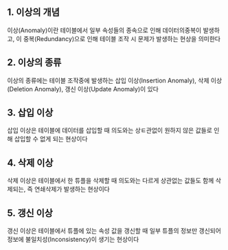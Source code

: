 ## 1. 이상의 개념
이상(Anomaly)이란 테이블에서 일부 속성들의 종속으로 인해 데이터의중복이 발생하고, 이 중복(Redundancy)으로 인해 테이블 조작 시 문제가 발생하는 현상을 의미한다

## 2. 이상의 종류
이상의 종류에는 테이블 조작중에 발생하는 삽입 이상(Insertion Anomaly), 삭제 이상(Deletion Anomaly), 갱신 이상(Update Anomaly)이 있다

## 3. 삽입 이상
삽입 이상은 테이블에 데이터를 삽입할 때 의도와는 상ㅌ관없이 원하지 않은 값들로 인해 삽입할 수 없게 되는 현상이다

## 4. 삭제 이상
삭제 이상은 테이블에서 한 튜플을 삭제할 때 의도와는 다르게 상관없는 값들도 함께 삭제되는, 즉 연쇄삭제가 발생하는 현상이다

## 5. 갱신 이상
갱신 이상은 테이블에서 튜플에 있는 속성 값을 갱신할 때 일부 튜플의 정보만 갱신되어 정보에 불일치성(Inconsistency)이 생기는 현상이다